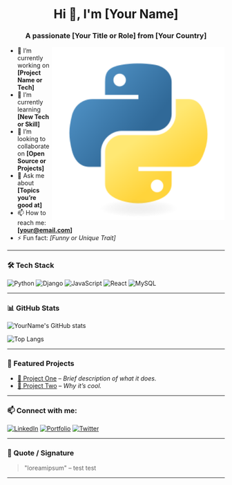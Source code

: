 <h1 align="center">Hi 👋, I'm [Your Name]</h1>
<h3 align="center">A passionate [Your Title or Role] from [Your Country]</h3>

<img align="right" alt="Coding" width="400" src="https://raw.githubusercontent.com/devicons/devicon/master/icons/python/python-original.svg">

- 🔭 I’m currently working on **[Project Name or Tech]**
- 🌱 I’m currently learning **[New Tech or Skill]**
- 👯 I’m looking to collaborate on **[Open Source or Projects]**
- 💬 Ask me about **[Topics you’re good at]**
- 📫 How to reach me: **[your@email.com]**
- ⚡ Fun fact: *[Funny or Unique Trait]*

---

### 🛠️ Tech Stack

![Python](https://img.shields.io/badge/Python-3776AB?style=flat&logo=python&logoColor=white)
![Django](https://img.shields.io/badge/Django-092E20?style=flat&logo=django&logoColor=white)
![JavaScript](https://img.shields.io/badge/JavaScript-F7DF1E?style=flat&logo=javascript&logoColor=black)
![React](https://img.shields.io/badge/React-20232A?style=flat&logo=react&logoColor=61DAFB)
![MySQL](https://img.shields.io/badge/MySQL-00000F?style=flat&logo=mysql&logoColor=white)
<!-- Add more -->

---

### 📊 GitHub Stats

![YourName's GitHub stats](https://github-readme-stats.vercel.app/api?username=YourGitHubUsername&show_icons=true&theme=radical)

![Top Langs](https://github-readme-stats.vercel.app/api/top-langs/?username=YourGitHubUsername&layout=compact&theme=radical)

---

### 🚀 Featured Projects

- [🔗 Project One](https://github.com/your/project1) – *Brief description of what it does.*
- [🔗 Project Two](https://github.com/your/project2) – *Why it’s cool.*

---

### 📫 Connect with me:

[![LinkedIn](https://img.shields.io/badge/LinkedIn-blue?style=flat&logo=linkedin&logoColor=white)](https://linkedin.com/in/yourname)
[![Portfolio](https://img.shields.io/badge/Portfolio-%23000000.svg?style=flat&logo=firefox&logoColor=white)](https://yourportfolio.com)
[![Twitter](https://img.shields.io/badge/Twitter-blue?style=flat&logo=twitter&logoColor=white)](https://twitter.com/yourname)

---

### 🧠 Quote / Signature

> "loreamipsum" – test test

---

